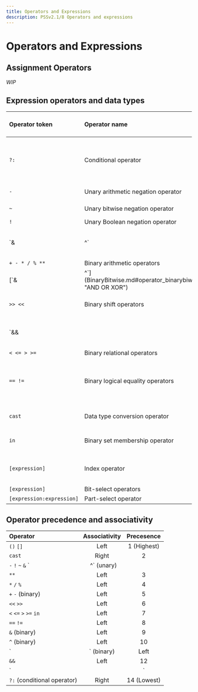 ```yaml
---
title: Operators and Expressions
description: PSSv2.1/8 Operators and expressions
---
```


# Operators and Expressions

## Assignment Operators
*WIP*

## Expression operators and data types
| Operator token                                                                            | Operator name                         | Operator data types                   | Result data type              |
| :---------------------------------------------------------------------------------------- | :------------------------------------ | :-----------------------------------: | :---------------------------: |
| `?:`                                                                                      | Conditional operator                  | Any plain-data type or reference type | Same as operands              |
| `-`                                                                                       | Unary arithmetic negation operator    | Numeric                               | Same as operand               |
| `~`                                                                                       | Unary bitwise negation operator       | Numeric                               | Same as operand               |
| `!`                                                                                       | Unary Boolean negation operator       | Boolean                               | Boolean                       |
| `& | ^`                                                                                   | Unary bitwise reduction operators     | Numeric                               | 1-bit                         |
| `+ - * / % **`                                                                            | Binary arithmetic operators           | Numeric                               | 1-bit                         |
| [`& | ^`](BinaryBitwise.md#operator_binarybiwise_binary_bitwise_operators "AND OR XOR")   | Binary bitwise operators              | Numeric                               | 1-bit                         |
| `>> <<`                                                                                   | Binary shift operators                | Numeric                               | Same as left operand          |
| `&& ||`                                                                                   | Binary Boolean logical operators      | Boolean                               | Same as operands              |
| `< <= > >=`                                                                               | Binary relational operators           | Numeric                               | Boolean                       |
| `== !=`                                                                                   | Binary logical equality operators     | Any plain-data type or reference type | Boolean                       |
| `cast`                                                                                    | Data type conversion operator         | Numeric, Boolean, enum                | Casting type                  |
| `in`                                                                                      | Binary set membership operator        | Any plain-data type                   | Boolean                       |
| `[expression]`                                                                            | Index operator                        | Array, list, map                      | Same as element of collection |
| `[expression]`                                                                            | Bit-select operators                  | Numeric                               | Numeric                       |
| `[expression:expression]`                                                                 | Part-select operator                  | Numeric                               | Numeric                       |

## Operator precedence and associativity
| Operator                          | Associativity | Precesence    |
| :-------------------------------- | :-----------: | :-----------: |
| `()` `[]`                         | Left          | 1 (Highest)   |
| `cast`                            | Right         | 2             |
| `-` `!` `~` `&` `|` `^` (unary)   |               | 2             |
| `**`                              | Left          | 3             |
| `*` `/` `%`                       | Left          | 4             |
| `+` `-` (binary)                  | Left          | 5             |
| `<<` `>>`                         | Left          | 6             |
| `<` `<=` `>` `>=` `in`            | Left          | 7             |
| `==` `!=`                         | Left          | 8             |
| `&` (binary)                      | Left          | 9             |
| `^` (binary)                      | Left          | 10            |
| `|` (binary)                      | Left          | 11            |
| `&&`                              | Left          | 12            |
| `||`                              | Left          | 13            |
| `?:` (conditional operator)       | Right         | 14 (Lowest)   |
